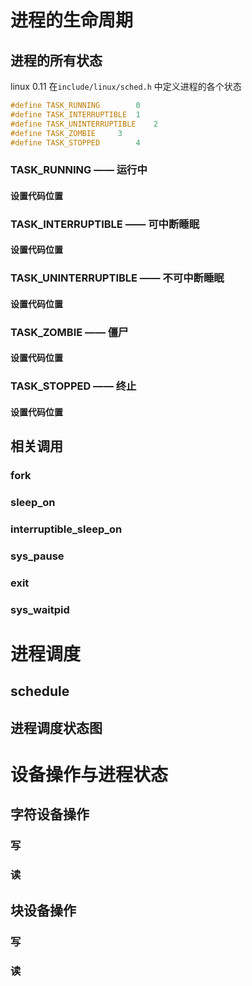 # 进程的生命周期
## 进程的所有状态

linux 0.11 在`include/linux/sched.h` 中定义进程的各个状态

```C
#define TASK_RUNNING		0
#define TASK_INTERRUPTIBLE	1
#define TASK_UNINTERRUPTIBLE	2
#define TASK_ZOMBIE		3
#define TASK_STOPPED		4
```

### TASK_RUNNING —— 运行中

#### 设置代码位置

### TASK_INTERRUPTIBLE —— 可中断睡眠

#### 设置代码位置

### TASK_UNINTERRUPTIBLE —— 不可中断睡眠

#### 设置代码位置

### TASK_ZOMBIE —— 僵尸

#### 设置代码位置

### TASK_STOPPED —— 终止

#### 设置代码位置

## 相关调用

### fork

### sleep_on 

### interruptible_sleep_on

### sys_pause

### exit

### sys_waitpid


# 进程调度
## schedule


## 进程调度状态图

# 设备操作与进程状态
## 字符设备操作
### 写

### 读


## 块设备操作

### 写

### 读

